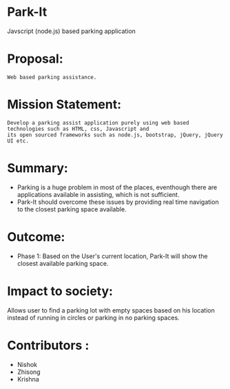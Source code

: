 # Park-It
Javscript (node.js) based parking application

# Proposal:
    Web based parking assistance.

# Mission Statement:
    Develop a parking assist application purely using web based technologies such as HTML, css, Javascript and
    its open sourced frameworks such as node.js, bootstrap, jQuery, jQuery UI etc.
    
# Summary:
  * Parking is a huge problem in most of the places, eventhough there are applications available in assisting, which is not sufficient. 
  * Park-It should overcome these issues by providing real time navigation to the closest parking space available.

# Outcome:
  * Phase 1: Based on the User's current location, Park-It will show the closest available parking space.

# Impact to society:
  Allows user to find a parking lot with empty spaces based on his location instead of running in circles or
  parking in no parking spaces.

# Contributors : 
  * Nishok
  * Zhisong
  * Krishna

